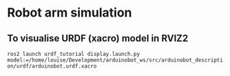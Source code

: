 # Robot arm simulation

## To visualise URDF (xacro) model in RVIZ2 
`ros2 launch urdf_tutorial display.launch.py model:=/home/louise/Development/arduinobot_ws/src/arduinobot_description/urdf/arduinobot.urdf.xacro`
